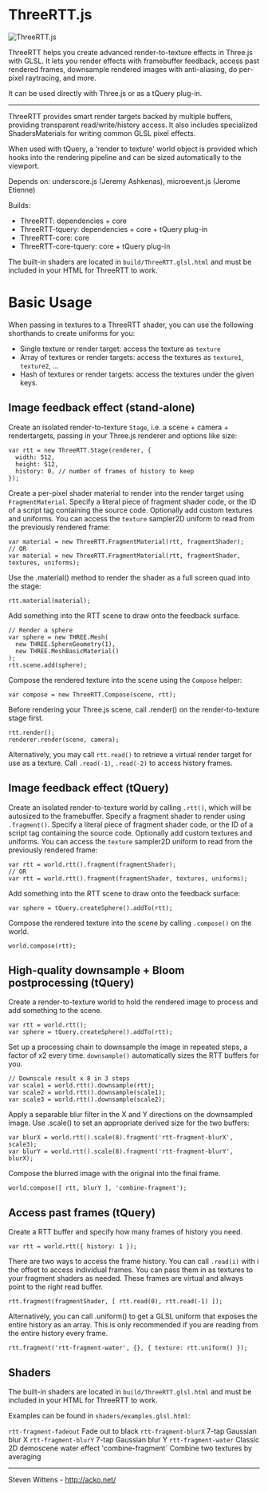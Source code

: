 ThreeRTT.js
==========

![ThreeRTT.js](https://raw.github.com/unconed/ThreeRTT.js/master/misc/ThreeRTT.png)

ThreeRTT helps you create advanced render-to-texture effects in Three.js with GLSL. It lets you render effects with framebuffer feedback, access past rendered frames, downsample rendered images with anti-aliasing, do per-pixel raytracing, and more.

It can be used directly with Three.js or as a tQuery plug-in.

* * *

ThreeRTT provides smart render targets backed by multiple buffers, providing transparent read/write/history access. It also includes specialized ShadersMaterials for writing common GLSL pixel effects.

When used with tQuery, a 'render to texture' world object is provided which hooks into the rendering pipeline and can be sized automatically to the viewport.

Depends on: underscore.js (Jeremy Ashkenas), microevent.js (Jerome Etienne)

Builds:

 * ThreeRTT: dependencies + core
 * ThreeRTT-tquery: dependencies + core + tQuery plug-in
 * ThreeRTT-core: core
 * ThreeRTT-core-tquery: core + tQuery plug-in

The built-in shaders are located in `build/ThreeRTT.glsl.html` and must be included in your HTML for ThreeRTT to work.

Basic Usage
===

When passing in textures to a ThreeRTT shader, you can use the following shorthands to create uniforms for you:

* Single texture or render target: access the texture as `texture`
* Array of textures or render targets: access the textures as `texture1`, `texture2`, ...
* Hash of textures or render targets: access the textures under the given keys.

Image feedback effect (stand-alone)
---

Create an isolated render-to-texture `Stage`, i.e. a scene + camera + rendertargets, passing in your Three.js renderer and options like size:

```
var rtt = new ThreeRTT.Stage(renderer, {
  width: 512,
  height: 512,
  history: 0, // number of frames of history to keep
});
```

Create a per-pixel shader material to render into the render target using `FragmentMaterial`. Specify a literal piece of fragment shader code, or the ID of a script tag containing the source code. Optionally add custom textures and uniforms. You can access the `texture` sampler2D uniform to read from the previously rendered frame:

```
var material = new ThreeRTT.FragmentMaterial(rtt, fragmentShader);
// OR
var material = new ThreeRTT.FragmentMaterial(rtt, fragmentShader, textures, uniforms);
```

Use the .material() method to render the shader as a full screen quad into the stage:

```
rtt.material(material);
```

Add something into the RTT scene to draw onto the feedback surface.
```
// Render a sphere
var sphere = new THREE.Mesh(
  new THREE.SphereGeometry(1),
  new THREE.MeshBasicMaterial()
);
rtt.scene.add(sphere);
```

Compose the rendered texture into the scene using the `Compose` helper:

```
var compose = new ThreeRTT.Compose(scene, rtt);
```

Before rendering your Three.js scene, call .render() on the render-to-texture stage first.
```
rtt.render();
renderer.render(scene, camera);
```

Alternatively, you may call `rtt.read()` to retrieve a virtual render target for use as a texture. Call `.read(-1)`, `.read(-2)` to access history frames.

Image feedback effect (tQuery)
---

Create an isolated render-to-texture world by calling `.rtt()`, which will be autosized to the framebuffer. Specify a fragment shader to render using `.fragment()`. Specify a literal piece of fragment shader code, or the ID of a script tag containing the source code. Optionally add custom textures and uniforms. You can access the `texture` sampler2D uniform to read from the previously rendered frame:

```
var rtt = world.rtt().fragment(fragmentShader);
// OR
var rtt = world.rtt().fragment(fragmentShader, textures, uniforms);
```

Add something into the RTT scene to draw onto the feedback surface:
```
var sphere = tQuery.createSphere().addTo(rtt);
```

Compose the rendered texture into the scene by calling `.compose()` on the world.
```
world.compose(rtt);
```

High-quality downsample + Bloom postprocessing (tQuery)
-------

Create a render-to-texture world to hold the rendered image to process and add something to the scene.

```
var rtt = world.rtt();
var sphere = tQuery.createSphere().addTo(rtt);
```

Set up a processing chain to downsample the image in repeated steps, a factor of x2 every time. `downsample()` automatically sizes the RTT buffers for you.

```
// Downscale result x 8 in 3 steps
var scale1 = world.rtt().downsample(rtt);
var scale2 = world.rtt().downsample(scale1);
var scale3 = world.rtt().downsample(scale2);
```

Apply a separable blur filter in the X and Y directions on the downsampled image. Use .scale() to set an appropriate derived size for the two buffers:

```
var blurX = world.rtt().scale(8).fragment('rtt-fragment-blurX', scale3);
var blurY = world.rtt().scale(8).fragment('rtt-fragment-blurY', blurX);
```

Compose the blurred image with the original into the final frame.
```
world.compose([ rtt, blurY ], 'combine-fragment');
```

Access past frames (tQuery)
---------------------------

Create a RTT buffer and specify how many frames of history you need.

```
var rtt = world.rtt({ history: 1 });
```

There are two ways to access the frame history. You can call `.read(i)` with i the offset to access individual frames. You can pass them in as textures to your fragment shaders as needed. These frames are virtual and always point to the right read buffer.

```
rtt.fragment(fragmentShader, [ rtt.read(0), rtt.read(-1) ]);
```

Alternatively, you can call .uniform() to get a GLSL uniform that exposes the entire history as an array. This is only recommended if you are reading from the entire history every frame.

```
rtt.fragment('rtt-fragment-water', {}, { texture: rtt.uniform() });
```



Shaders
-------

The built-in shaders are located in `build/ThreeRTT.glsl.html` and must be included in your HTML for ThreeRTT to work.

Examples can be found in `shaders/examples.glsl.html`:

`rtt-fragment-fadeout` Fade out to black
`rtt-fragment-blurX`   7-tap Gaussian blur X
`rtt-fragment-blurY` 7-tap Gaussian blur Y
`rtt-fragment-water` Classic 2D demoscene water effect
'combine-fragment` Combine two textures by averaging

* * *

Steven Wittens - http://acko.net/

